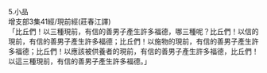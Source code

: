 5.小品  
增支部3集41經/現前經(莊春江譯)  
「比丘們！以三種現前，有信的善男子產生許多福德，哪三種呢？比丘們！以信的現前，有信的善男子產生許多福德；比丘們！以施物的現前，有信的善男子產生許多福德；比丘們！以應該被供養者的現前，有信的善男子產生許多福德，比丘們！以這三種現前，有信的善男子產生許多福德。」  
  
  
